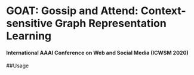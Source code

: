 # GOAT: Gossip and Attend: Context-sensitive Graph Representation Learning
#### International AAAI Conference on Web and Social Media (ICWSM 2020)

##Usage